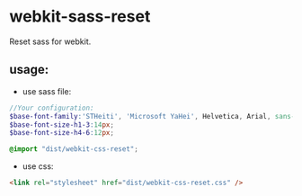 # webkit-sass-reset
Reset sass for webkit.


## usage:
+ use sass file:
```scss
//Your configuration:
$base-font-family:'STHeiti', 'Microsoft YaHei', Helvetica, Arial, sans-serif;
$base-font-size-h1-3:14px;
$base-font-size-h4-6:12px;

@import "dist/webkit-css-reset";
```

+ use css:
```html
<link rel="stylesheet" href="dist/webkit-css-reset.css" />
```
